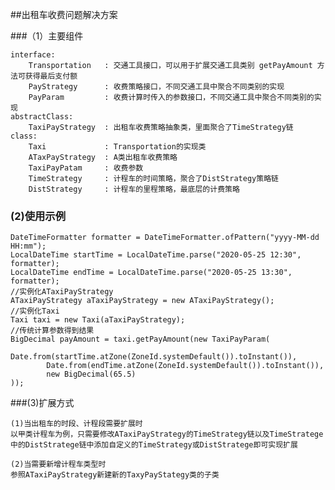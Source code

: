 ##出租车收费问题解决方案

###（1）主要组件
```
interface:
    Transportation   : 交通工具接口，可以用于扩展交通工具类别 getPayAmount 方法可获得最后支付额
    PayStrategy      : 收费策略接口，不同交通工具中聚合不同类别的实现
    PayParam         : 收费计算时传入的参数接口，不同交通工具中聚合不同类别的实现
abstractClass:
    TaxiPayStrategy  : 出租车收费策略抽象类，里面聚合了TimeStrategy链
class:
    Taxi             : Transportation的实现类
    ATaxPayStrategy  : A类出租车收费策略
    TaxiPayPatam     : 收费参数
    TimeStrategy     : 计程车的时间策略，聚合了DistStrategy策略链
    DistStrategy     : 计程车的里程策略，最底层的计费策略
```

### (2)使用示例

```
DateTimeFormatter formatter = DateTimeFormatter.ofPattern("yyyy-MM-dd HH:mm");
LocalDateTime startTime = LocalDateTime.parse("2020-05-25 12:30", formatter);
LocalDateTime endTime = LocalDateTime.parse("2020-05-25 13:30", formatter);
//实例化ATaxiPayStrategy
ATaxiPayStrategy aTaxiPayStrategy = new ATaxiPayStrategy();
//实例化Taxi
Taxi taxi = new Taxi(aTaxiPayStrategy);
//传统计算参数得到结果
BigDecimal payAmount = taxi.getPayAmount(new TaxiPayParam(
        Date.from(startTime.atZone(ZoneId.systemDefault()).toInstant()),
        Date.from(endTime.atZone(ZoneId.systemDefault()).toInstant()),
        new BigDecimal(65.5)
));

```

###(3)扩展方式
    
    (1)当出租车的时段、计程段需要扩展时
    以甲类计程车为例，只需要修改ATaxiPayStrategy的TimeStrategy链以及TimeStratege
    中的DistStratege链中添加自定义的TimeStrategy或DistStratege即可实现扩展
    
    (2)当需要新增计程车类型时
    参照ATaxiPayStrategy新建新的TaxyPayStategy类的子类